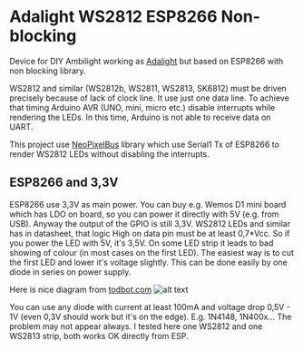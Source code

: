 # Adalight WS2812 ESP8266 Non-blocking
Device for DIY Ambilight working as [Adalight](https://learn.adafruit.com/adalight-diy-ambient-tv-lighting/overview) but based on ESP8266 with non blocking library.

WS2812 and similar (WS2812b, WS2811, WS2813, SK6812) must be driven precisely because of lack of clock line. It use just one data line.
To achieve that timing Arduino AVR (UNO, mini, micro etc.) disable interrupts while rendering the LEDs. In this time, Arduino is not able to receive data on UART.

This project use [NeoPixelBus](https://github.com/Makuna/NeoPixelBus) library which use Serial1 Tx of ESP8266 to render WS2812 LEDs without disabling the interrupts.

## ESP8266 and 3,3V
ESP8266 use 3,3V as main power. You can buy e.g. Wemos D1 mini board which has LDO on board, so you can power it directly with 5V (e.g. from USB).
Anyway the output of the GPIO is still 3,3V.
WS2812 LEDs and similar has in datasheet, that logic High on data pin must be at least 0,7*Vcc. So if you power the LED with 5V, it's 3,5V. On some LED strip it leads to bad showing of colour (in most cases on the first LED).
The easiest way is to cut the first LED and lower it's voltage slightly. This can be done easily by one diode in series on power supply.

Here is nice diagram from [todbot.com](https://todbot.com/blog/2017/01/12/crashspace-bigbutton-w-esp8266/)
![alt text](https://todbot.com/blog/wp-content/uploads/2017/01/sacrificial-neopixel-fixed-thx-macegr.png)

You can use any diode with current at least 100mA and voltage drop 0,5V - 1V (even 0,3V should work but it's on the edge). E.g. 1N4148, 1N400x... 
The problem may not appear always. I tested here one WS2812 and one WS2813 strip, both works OK directly from ESP.